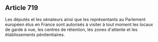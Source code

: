 Article 719
----
Les députés et les sénateurs ainsi que les représentants au Parlement européen
élus en France sont autorisés à visiter à tout moment les locaux de garde à vue,
les centres de rétention, les zones d'attente et les établissements
pénitentiaires.
